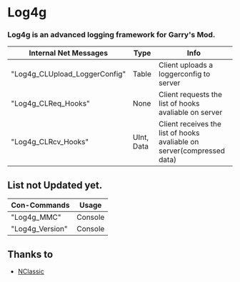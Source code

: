 # Log4g
### Log4g is an advanced logging framework for Garry's Mod.

| Internal Net Messages         | Type       | Info                                                                   |
| ----------------------------- | ---------- | ---------------------------------------------------------------------- |
| "Log4g_CLUpload_LoggerConfig" | Table      | Client uploads a loggerconfig to server                                |
| "Log4g_CLReq_Hooks"           | None       | Client requests the list of hooks avaliable on server                  |
| "Log4g_CLRcv_Hooks"           | UInt, Data | Client receives the list of hooks avaliable on server(compressed data) |

## List not Updated yet.

| Con-Commands    | Usage   |
| --------------- | ------- |
| "Log4g_MMC"     | Console |
| "Log4g_Version" | Console |

## Thanks to
- [NClassic](https://github.com/ImpishDeathTech/nclassic)

